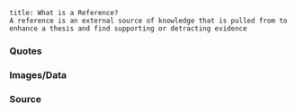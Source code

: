 ```ad-note
title: What is a Reference?
A reference is an external source of knowledge that is pulled from to enhance a thesis and find supporting or detracting evidence
```

### Quotes

### Images/Data

### Source